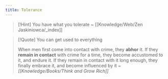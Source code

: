 ```yaml
---
title: Tolerance
---
```


>[!Hint] You have what you tolerate ~ [[Knowledge/Web/Zen Jaskiniowca/_index]]

> [!Quote] You can get used to everything
> 
> When men first come into contact with crime, they **abhor** it. If they **remain in contact** with crime for a time, they become accustomed to it, and endure it. If they remain in contact with it long enough, they finally embrace it, and become influenced by it ~ *[[Knowledge/Books/Think and Grow Rich]]*
